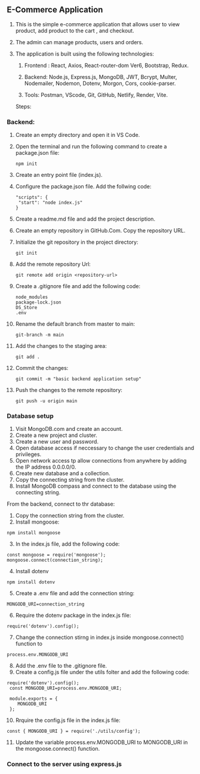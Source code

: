 ## **E-Commerce Application**

1. This is the simple e-commerce application that allows user to view product, add product to the cart , and checkout. 
2. The admin can manage products, users and orders.

3. The application is built using the following technologies:

   1. Frontend : React, Axios, React-router-dom Ver6, Bootstrap, Redux.

   2. Backend: Node.js, Express.js, MongoDB, JWT, Bcrypt, Multer, Nodemailer, Nodemon, Dotenv, Morgon, Cors, cookie-parser.

   3. Tools: Postman, VScode, Git, GitHub, Netlify, Render, Vite.

   Steps:
   
### Backend:

1. Create an empty directory and open it in VS Code.
2. Open the terminal and run the following command to create a package.json file:

   ```
   npm init
   ```
3. Create an entry point file (index.js).
4. Configure the package.json file. Add the follwing code:

   ```
   "scripts": {
    "start": "node index.js"
   }
    ```
5. Create a readme.md file and add the project description.
6. Create an empty repository in GitHub.Com. Copy the repository URL.
7. Initialize the git repository in the project directory:
    ```
    git init
    ```
8. Add the remote repository Url:
    ```
    git remote add origin <repository-url>
    ```
9. Create a .gitignore file and add the following code:

    ```
    node_modules
    package-lock.json
    DS_Store
    .env
    ```
10. Rename the default branch from master to main:

    ```
    git-branch -m main
    ```
11. Add the changes to the staging area:
    ```
    git add .
    ```
12. Commit the changes:
    ```
    git commit -m "basic backend application setup"
    ```
13. Push the changes to the remote repository:
    ```
    git push -u origin main

### Database setup
 1. Visit MongoDB.com and create an account.
 2. Create a new project and cluster.
 3. Create a new user and password.
 4. Open database access if neccessary to change the user credentials and privileges.
 5. Open network access tp allow connections from anywhere by adding the IP address 0.0.0.0/0.
 6. Create new database and a collection.
 7. Copy the connecting string from the cluster.
 8. Install MongoDB compass and connect to the database using the connecting string.

 From the backend, connect to thr database:

 1. Copy the connection string from the  cluster.
 2. Install mongoose:
 ```
 npm install mongoose
 ```
 3. In the index.js file, add the following code:

 ```
 const mongoose = require('mongoose');
 mongoose.connect(connection_string);
```
 4. Install dotenv
 ```
 npm install dotenv
 ```
 5. Create a .env file and add the connection string:

 ```
 MONGODB_URI=connection_string
 ```
 6. Require the dotenv package in the index.js file:

 ```
 require('dotenv').config();
 ```
 7. Change the connection stirng in index.js inside mongoose.connect() function to
 ```
 process.env.MONGODB_URI
```
8. Add the .env file to the .gitignore file.
9. Create a config.js file under the utils folter and add the following code:
```
require('dotenv').config();
 const MONGODB_URI=process.env.MONGODB_URI;

 module.exports = {
    MONGODB_URI
 };
 ```
 10. Rrquire the config.js file in the index.js file:
 ```
 const { MONGODB_URI } = require('./utils/config');
```
11. Update the variable process.env.MONGODB_URI to MONGODB_URI in the mongoose.connect() function.

### Connect to the server using express.js

